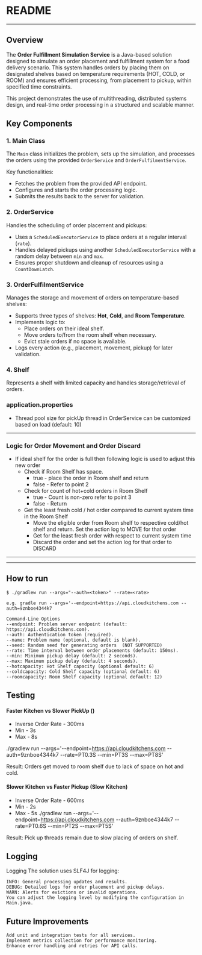 # README

---
## Overview

The **Order Fulfillment Simulation Service** is a Java-based solution designed to simulate an order placement and fulfillment system for a food delivery scenario. This system handles orders by placing them on designated shelves based on temperature requirements (HOT, COLD, or ROOM) and ensures efficient processing, from placement to pickup, within specified time constraints.

This project demonstrates the use of multithreading, distributed systems design, and real-time order processing in a structured and scalable manner.


## Key Components

### 1. **Main Class**
The `Main` class initializes the problem, sets up the simulation, and processes the orders using the provided `OrderService` and `OrderFulfilmentService`.

Key functionalities:
- Fetches the problem from the provided API endpoint.
- Configures and starts the order processing logic.
- Submits the results back to the server for validation.

### 2. **OrderService**
Handles the scheduling of order placement and pickups:
- Uses a `ScheduledExecutorService` to place orders at a regular interval (`rate`).
- Handles delayed pickups using another `ScheduledExecutorService` with a random delay between `min` and `max`.
- Ensures proper shutdown and cleanup of resources using a `CountDownLatch`.

### 3. **OrderFulfilmentService**
Manages the storage and movement of orders on temperature-based shelves:
- Supports three types of shelves: **Hot**, **Cold**, and **Room Temperature**.
- Implements logic to:
    - Place orders on their ideal shelf.
    - Move orders to/from the room shelf when necessary.
    - Evict stale orders if no space is available.
- Logs every action (e.g., placement, movement, pickup) for later validation.

### 4. **Shelf**
Represents a shelf with limited capacity and handles storage/retrieval of orders.

### application.properties
- Thread pool size for pickUp thread in OrderService can be customized based on load (default: 10)
---
### Logic for Order Movement and Order Discard
- If ideal shelf for the order is full then following logic is used to adjust this new order
  - Check if Room Shelf has space.
    - true - place the order in Room shelf and return
    - false - Refer to point 2
  - Check for count of hot+cold orders in Room Shelf
    - true - Count is non-zero refer to point 3
    - false - Return
  - Get the least fresh cold / hot order compared to current system time in the Room Shelf
    - Move the eligible order from Room shelf to respective cold/hot shelf and return. Set the action log to MOVE for that order
    - Get for the least fresh order with respect to current system time
    - Discard the order and set the action log for that order to DISCARD

---

---
## How to run

```
$ ./gradlew run --args="--auth=<token>" --rate=<rate>

e.g. gradle run --args='--endpoint=https://api.cloudkitchens.com --auth=9znboe4344k7

Command-Line Options
--endpoint: Problem server endpoint (default: https://api.cloudkitchens.com).
--auth: Authentication token (required).
--name: Problem name (optional, default is blank).
--seed: Random seed for generating orders  (NOT SUPPORTED)
--rate: Time interval between order placements (default: 150ms).
--min: Minimum pickup delay (default: 2 seconds).
--max: Maximum pickup delay (default: 4 seconds).
--hotcapacity: Hot Shelf capacity (optional default: 6)
--coldcapacity: Cold Shelf capacity (optional default: 6)
--roomcapacity: Room Shelf capacity (optional default: 12)
```

## Testing
#### Faster Kitchen vs Slower PickUp ()
- Inverse Order Rate - 300ms
- Min - 3s
- Max - 8s

 ./gradlew run --args='--endpoint=https://api.cloudkitchens.com --auth=9znboe4344k7 --rate=PT0.3S --min=PT3S --max=PT8S'

Result: Orders get moved to room shelf due to lack of space on hot and cold.

#### Slower Kitchen vs Faster Pickup (Slow Kitchen)
- Inverse Order Rate - 600ms
- Min - 2s
- Max - 5s
  ./gradlew run --args='--endpoint=https://api.cloudkitchens.com --auth=9znboe4344k7 --rate=PT0.6S --min=PT2S --max=PT5S'

Result: Pick up threads remain due to slow placing of orders on shelf.

## Logging
Logging
The solution uses SLF4J for logging:
```
INFO: General processing updates and results.
DEBUG: Detailed logs for order placement and pickup delays.
WARN: Alerts for evictions or invalid operations.
You can adjust the logging level by modifying the configuration in Main.java.
```


## Future Improvements
```
Add unit and integration tests for all services.
Implement metrics collection for performance monitoring.
Enhance error handling and retries for API calls.
```